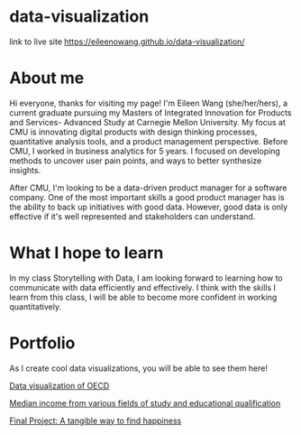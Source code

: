 # data-visualization

link to live site https://eileenowang.github.io/data-visualization/


# About me
Hi everyone, thanks for visiting my page! I'm Eileen Wang (she/her/hers), a current graduate pursuing my Masters of Integrated Innovation for Products and Services- Advanced Study at Carnegie Mellon University. My focus at CMU is innovating digital products with design thinking processes, quantitative analysis tools, and a product management perspective. Before CMU, I worked in business analytics for 5 years. I focused on developing methods to uncover user pain points, and ways to better synthesize insights. 

After CMU, I'm looking to be a data-driven product manager for a software company. One of the most important skills a good product manager has is the ability to back up initiatives with good data. However, good data is only effective if it's well represented and stakeholders can understand. 

# What I hope to learn
In my class Storytelling with Data, I am looking forward to learning how to communicate with data efficiently and effectively. I think with the skills I learn from this class, I will be able to become more confident in working quantitatively. 

# Portfolio
As I create cool data visualizations, you will be able to see them here!

[Data visualization of OECD](https://eileenowang.github.io/datavizOECD/)

[Median income from various fields of study and educational qualification](https://eileenowang.github.io/LabourMarketOutcomes/)

[Final Project: A tangible way to find happiness](https://eileenowang.github.io/final_project_eileenwang/)

